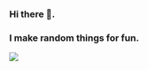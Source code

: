 ### Hi there 👋.
### I make random things for fun.

![](https://github-readme-stats.vercel.app/api?username=sterryn261&show_icons=true&theme=tokyonight)
